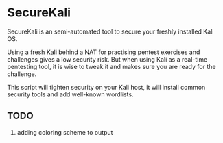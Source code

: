 # SecureKali

SecureKali is an semi-automated tool to secure your freshly installed Kali OS.

Using a fresh Kali behind a NAT for practising pentest exercises and challenges gives a low security risk.
But when using Kali as a real-time pentesting tool, it is wise to tweak it and makes sure you are ready for the challenge.

This script will tighten security on your Kali host, it will install common security tools and add well-known wordlists.

## TODO

1. adding coloring scheme to output
